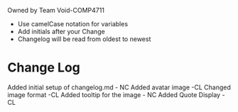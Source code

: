 Owned by Team Void-COMP4711
- Use camelCase notation for variables
- Add initials after your Change
- Changelog will be read from oldest to newest

Change Log
==========
Added initial setup of changelog.md - NC
Added avatar image -CL
Changed image format -CL
Added tooltip for the image - NC
Added Quote Display -CL

